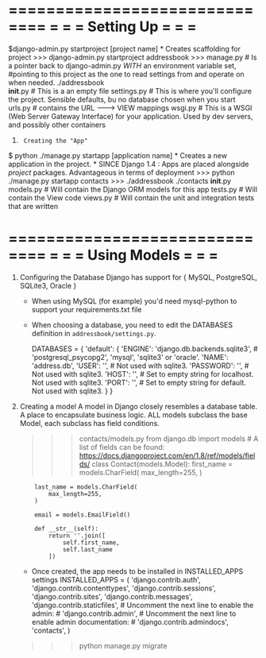 ==============================
=			     =
=	Setting Up           =
=			     =
==============================
$django-admin.py startproject [project name]
	* Creates scaffolding for project
	>>> django-admin.py startproject addressbook
	>>>	manage.py	        # Is a pointer back to django-admin.py *WITH* an environment variable set, 
				        #pointing to this project as the one to read settings from and operate on when needed.
		./addressbook	
			__init__.py	# This is a an empty file
			settings.py	# This is where you'll configure the project. Sensible defaults, bu no database chosen when you start
			urls.py		# contains the URL ---> VIEW mappings
			wsgi.py		# This is a WSGI (Web Server Gateway Interface) for your application. Used by dev servers, and possibly other containers

1.      Creating the "App"
$ python ./manage.py startapp [application name]
        * Creates a new application in the project. 
        * SINCE Django 1.4 : Apps are placed alongside _project_ packages. Advantageous in terms of deployment
	>>> python ./manage.py startapp contacts
	>>>	./addressbook
		./contacts
			__init__.py
			models.py	# Will contain the Django ORM models for this app
			tests.py	# Will contain the View code
			views.py	# Will contain the unit and integration tests that are written

	
==============================
=			     =
=	Using Models         =
=			     =
==============================

1.	Configuring the Database
Django has support for { MySQL, PostgreSQL, SQLite3, Oracle } 
	* When using MySQL (for example) you'd need mysql-python to support your requirements.txt file

	* When choosing a database, you need to edit the DATABASES definition in `addressbook/settings.py`.

		DATABASES = {
		    'default': {
		        'ENGINE': 'django.db.backends.sqlite3',  # 'postgresql_psycopg2', 'mysql', 'sqlite3' or 'oracle'.
		        'NAME': 'address.db',
		        'USER': '',                      # Not used with sqlite3.
		        'PASSWORD': '',                  # Not used with sqlite3.
		        'HOST': '',                      # Set to empty string for localhost. Not used with sqlite3.
		        'PORT': '',                      # Set to empty string for default. Not used with sqlite3.
		    }
		}
	
2.	Creating a model
A model in Django closely resembles a database table. A place to encapsulate business logic. 
ALL models subclass the base Model, each subclass has field conditions.
	>>> contacts/models.py
		from django.db import models
		# A list of fields can be found: https://docs.djangoproject.com/en/1.8/ref/models/fields/
		class Contact(models.Model):
			first_name = models.CharField(
				max_length=255,
			)

			last_name = models.CharField(
				max_length=255,
			)
		
			email = models.EmailField()

			def __str__(self):
				return ''.join([
					self.first_name,
					self.last_name
				])
	

	* Once created, the app needs to be installed in INSTALLED_APPS settings
		INSTALLED_APPS = (
		    'django.contrib.auth',
		    'django.contrib.contenttypes',
		    'django.contrib.sessions',
		    'django.contrib.sites',
		    'django.contrib.messages',
		    'django.contrib.staticfiles',
		    # Uncomment the next line to enable the admin:
		    # 'django.contrib.admin',
		    # Uncomment the next line to enable admin documentation:
		    # 'django.contrib.admindocs',
		    'contacts',
		)

	>>> python manage.py migrate




